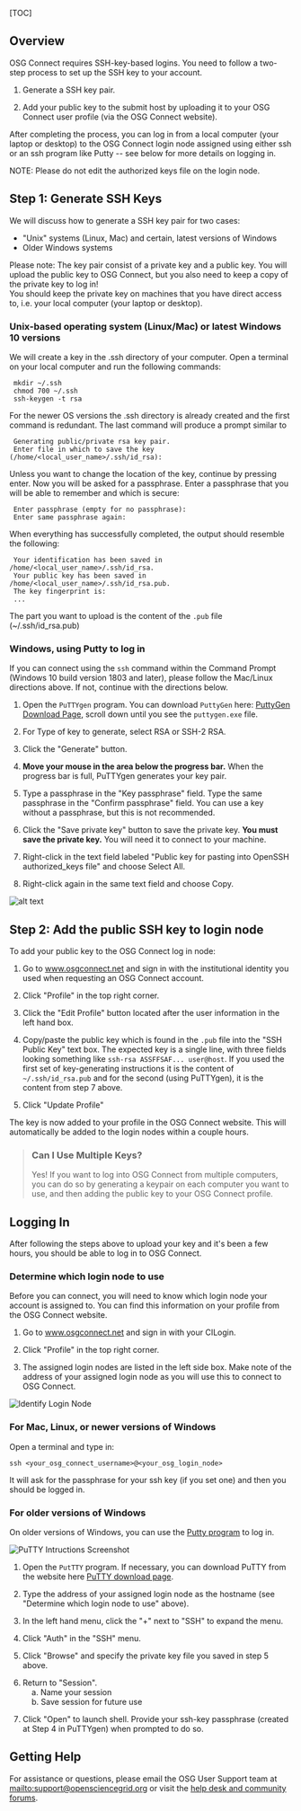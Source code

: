 [title]: - "Generate SSH Keys and Activate Your OSG Login"

[TOC]

## Overview

OSG Connect requires SSH-key-based logins. You need to follow 
a two-step process to set up the SSH key to your account. 

1. Generate a SSH key pair.  

2. Add your public key to the submit host by uploading it to 
your OSG Connect user profile (via the OSG Connect website).

After completing the process, you can log in from a local computer 
(your laptop or desktop) to the OSG Connect login node assigned
using either ssh or an ssh program like Putty -- see below for 
more details on logging in. 

NOTE: Please do not edit the authorized keys file on the login node.

## Step 1: Generate SSH Keys

We will discuss how to generate a SSH key pair for two cases: 

* "Unix" systems (Linux, Mac) and certain, latest versions of Windows
* Older Windows systems

Please note: The key pair consist of a private key and a public key. You will upload the 
public key to OSG Connect, but you also need to keep a copy of the private key to log in!  
You should keep the private key on machines that you have 
direct access to, i.e. your local computer (your laptop or desktop).

### Unix-based operating system (Linux/Mac) or latest Windows 10 versions

We will create a key in the .ssh directory of your computer. Open a terminal on your local computer and run the following commands: 

     mkdir ~/.ssh
     chmod 700 ~/.ssh
     ssh-keygen -t rsa

For the newer OS versions the .ssh directory is already created and the first command is redundant. The last command will produce a prompt similar to

     Generating public/private rsa key pair.
     Enter file in which to save the key (/home/<local_user_name>/.ssh/id_rsa):

Unless you want to change the location of the key, continue by pressing enter.
Now you will be asked for a passphrase. Enter a passphrase that you will be 
able to remember and which is secure:

     Enter passphrase (empty for no passphrase):
     Enter same passphrase again:

When everything has successfully completed, the output should resemble the
following: 

     Your identification has been saved in /home/<local_user_name>/.ssh/id_rsa.
     Your public key has been saved in /home/<local_user_name>/.ssh/id_rsa.pub.
     The key fingerprint is:
     ...

The part you want to upload is the content of the `.pub` file (~/.ssh/id_rsa.pub)

### Windows, using Putty to log in

If you can connect using the `ssh` command within the Command Prompt (Windows 10 build version 1803 and later), please follow the Mac/Linux directions above. If not, 
continue with the directions below. 

1. Open the `PuTTYgen` program.  You can download `PuttyGen` 
here: [PuttyGen Download Page](https://www.chiark.greenend.org.uk/~sgtatham/putty/latest.html), 
scroll down until you see the `puttygen.exe` file. 

2. For Type of key to generate, select RSA or SSH-2 RSA. 

2. Click the "Generate" button.

3. **Move your mouse in the area below the progress bar.**
When the progress bar is full, PuTTYgen generates your key pair.

4. Type a passphrase in the "Key passphrase" field. Type the same passphrase in the "Confirm passphrase" field. You 
can use a key without a passphrase, but this is not recommended.

5. Click the "Save private key" button to save the private key. **You must save the private key.** You will need it to connect to your machine.

6. Right-click in the text field labeled "Public key for pasting into OpenSSH authorized_keys file" and choose Select All.

7. Right-click again in the same text field and choose Copy.

![alt text](https://raw.githubusercontent.com/OSGConnect/connectbook/master/images/puttygen_ssh_key.png "PuttyGen Window")

## Step 2: Add the public SSH key to login node

To add your public key to the OSG Connect log in node: 

1. Go to www.osgconnect.net and sign in with the institutional identity you used when requesting an OSG Connect account. 

2. Click "Profile" in the top right corner.

3. Click the "Edit Profile" button located after the user information in the left hand box.

4. Copy/paste the public key which is found in the `.pub` file into the "SSH Public Key" text box. 
The expected key is a single line, with three fields looking something like 
`ssh-rsa ASSFFSAF... user@host`. If you used the first set of key-generating 
instructions it is the content of `~/.ssh/id_rsa.pub` and for the second (using 
PuTTYgen), it is the content from step 7 above.

6. Click "Update Profile"

The key is now added to your profile in the OSG Connect website. This will automatically
be added to the login nodes within a couple hours.

> ### Can I Use Multiple Keys?
> Yes! If you want to log into OSG Connect from multiple computers, you can do so by generating
> a keypair on each computer you want to use, and then adding the public key to your OSG 
> Connect profile. 

## Logging In

After following the steps above to upload your key and it's been a few hours, you should 
be able to log in to OSG Connect. 

### Determine which login node to use

Before you can connect, you will need to know which login node your account is assigned to. You can find 
this information on your profile from the OSG Connect website.

1. Go to www.osgconnect.net and sign in with your CILogin. 

2. Click "Profile" in the top right corner.

3. The assigned login nodes are listed in the left side box. Make note of the address of 
your assigned login node as you will use this to connect to OSG Connect.

![Identify Login Node](https://raw.githubusercontent.com/OSGConnect/connectbook/master/images/find_osgconnect_login_node.png "OSG Connect Profile")

### For Mac, Linux, or newer versions of Windows

Open a terminal and type in: 

    ssh <your_osg_connect_username>@<your_osg_login_node>

It will ask for the passphrase for your ssh key (if you set one) and then you 
should be logged in. 

### For older versions of Windows

On older versions of Windows, you can use the [Putty program](https://www.chiark.greenend.org.uk/~sgtatham/putty/latest.html) to log in. 

<img src="https://raw.githubusercontent.com/OSGConnect/connectbook/master/images/putty-screenshots.png" alt="PuTTY Intructions Screenshot">

1. Open the `PutTTY` program. If necessary, you can download PuTTY from the website here [PuTTY download page](https://www.chiark.greenend.org.uk/~sgtatham/putty/latest.html).

2. Type the address of your assigned login node as the hostname (see "Determine which login node to use" above).

3. In the left hand menu, click the "+" next to "SSH" to expand the menu.

4. Click "Auth" in the "SSH" menu.

5. Click "Browse" and specify the private key file you saved in step 5 above.

6. Return to "Session".    
&nbsp;&nbsp;&nbsp;&nbsp;a. Name your session    
&nbsp;&nbsp;&nbsp;&nbsp;b. Save session for future use     
7. Click "Open" to launch shell. Provide your ssh-key passphrase (created at Step 4 in PuTTYgen) when prompted to do so.

## Getting Help 

For assistance or questions, please email the OSG User Support team  at <mailto:support@opensciencegrid.org> or visit the [help desk and community forums](http://support.opensciencegrid.org).

